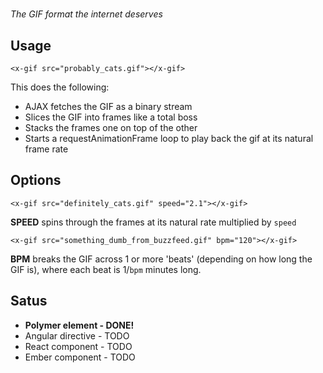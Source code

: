 # <x-gif>

_The GIF format the internet deserves_

## Usage

```
<x-gif src="probably_cats.gif"></x-gif>
```

This does the following:

* AJAX fetches the GIF as a binary stream
* Slices the GIF into frames like a total boss
* Stacks the frames one on top of the other
* Starts a requestAnimationFrame loop to play back the gif at its natural frame rate

## Options

```
<x-gif src="definitely_cats.gif" speed="2.1"></x-gif>
```

**SPEED** spins through the frames at its natural rate multiplied by `speed`

```
<x-gif src="something_dumb_from_buzzfeed.gif" bpm="120"></x-gif>
```

**BPM** breaks the GIF across 1 or more 'beats' (depending on how long the GIF is), where each beat is 1/`bpm` minutes long.

## Satus

* **Polymer element - DONE!**
* Angular directive - TODO
* React component - TODO
* Ember component - TODO
